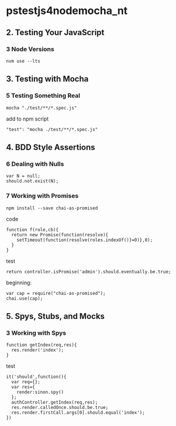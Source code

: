 # pstestjs4nodemocha_nt
## 2. Testing Your JavaScript
### 3 Node Versions
```
nvm use --lts
```

## 3. Testing with Mocha
### 5 Testing Something Real
```
mocha "./test/**/*.spec.js"
```
add to npm script
```
"test": "mocha ./test/**/*.spec.js"
```


## 4. BDD Style Assertions
### 6 Dealing with Nulls
```
var N = null;
should.not.exist(N);
```

### 7 Working with Promises
```
npm install --save chai-as-promised
```

code
```
function f(role,cb){
  return new Promise(function(resolve){
    setTimeout(function(resolve(roles.indexOf()}=0)},0);
  }
}
```
test
```
return controller.isPromise('admin').should.eventually.be.true;
```

beginning:
```
var cap = require("chai-as-promised");
chai.use(cap);
```

## 5. Spys, Stubs, and Mocks
### 3 Working with Spys
```
function getIndex(req,res){
  res.render('index');
}
```

test
```
it('should',function(){
  var req={};
  var res={
    render:sinon.spy()
  };
  authController.getIndex(req,res);
  res.render.calledOnce.should.be.true;
  res.render.firstCall.args[0].should.equal('index');
})
```

